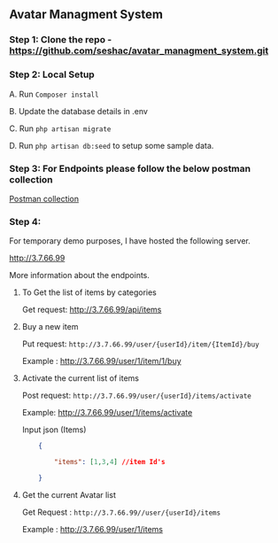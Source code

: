 ## Avatar Managment System

### Step 1: Clone the repo - https://github.com/seshac/avatar_managment_system.git

### Step 2: Local Setup

A. Run ```Composer install```

B. Update the database details in .env

C. Run ```php artisan migrate```

D. Run ```php artisan db:seed``` to setup some sample data.

### Step 3: For Endpoints please follow the below postman collection

 [Postman collection](./api.postman_collection.json)

### Step 4:

For temporary demo purposes, I have hosted the following server.

http://3.7.66.99

More information about the endpoints.

1. To Get the list of items by categories

    Get request: http://3.7.66.99/api/items
    
2. Buy a new item

     Put request: ```http://3.7.66.99/user/{userId}/item/{ItemId}/buy```
     
      Example : http://3.7.66.99/user/1/item/1/buy
      
3. Activate the current list of items
 
    Post request: ```http://3.7.66.99/user/{userId}/items/activate```
    
    Example: http://3.7.66.99/user/1/items/activate
    
    Input json (Items)
    
    ```json
        {

            "items": [1,3,4] //item Id's

        }
     ```

4. Get the current Avatar list
 
      Get Request : ```http://3.7.66.99//user/{userId}/items```

      Example : http://3.7.66.99/user/1/items
    
